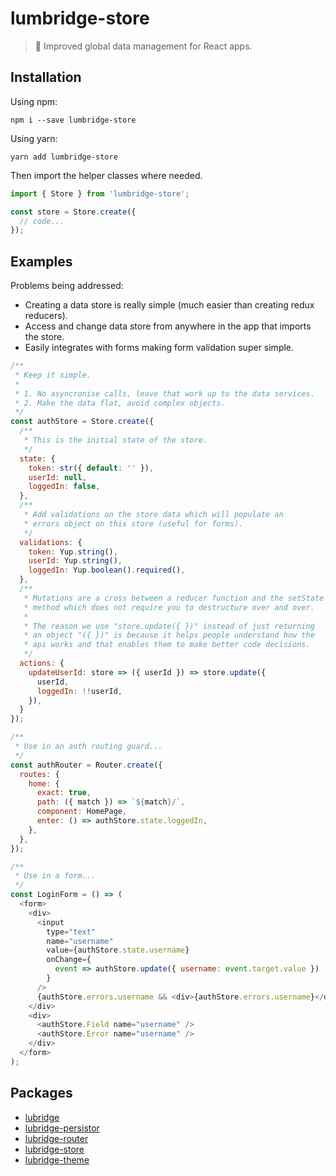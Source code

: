 # lumbridge-store

> 🏰 Improved global data management for React apps.

## Installation

Using npm:

```shell
npm i --save lumbridge-store
```

Using yarn:

```shell
yarn add lumbridge-store
```

Then import the helper classes where needed.

```js
import { Store } from 'lumbridge-store';

const store = Store.create({
  // code...
});
```

## Examples

Problems being addressed:

- Creating a data store is really simple (much easier than creating redux reducers).
- Access and change data store from anywhere in the app that imports the store.
- Easily integrates with forms making form validation super simple.

```js
/**
 * Keep it simple.
 *
 * 1. No asyncronise calls, leave that work up to the data services.
 * 2. Make the data flat, avoid complex objects.
 */
const authStore = Store.create({
  /**
   * This is the initial state of the store.
   */
  state: {
    token: str({ default: '' }),
    userId: null,
    loggedIn: false,
  },
  /**
   * Add validations on the store data which will populate an
   * errors object on this store (useful for forms).
   */
  validations: {
    token: Yup.string(),
    userId: Yup.string(),
    loggedIn: Yup.boolean().required(),
  },
  /**
   * Mutations are a cross between a reducer function and the setState
   * method which does not require you to destructure over and over.
   *
   * The reason we use "store.update({ })" instead of just returning
   * an object "({ })" is because it helps people understand how the
   * api works and that enables them to make better code decisions.
   */
  actions: {
    updateUserId: store => ({ userId }) => store.update({
      userId,
      loggedIn: !!userId,
    }),
  }
});

/**
 * Use in an auth routing guard...
 */
const authRouter = Router.create({
  routes: {
    home: {
      exact: true,
      path: ({ match }) => `${match}/`,
      component: HomePage,
      enter: () => authStore.state.loggedIn,
    },
  },
});

/**
 * Use in a form...
 */
const LoginForm = () => (
  <form>
    <div>
      <input
        type="text"
        name="username"
        value={authStore.state.username}
        onChange={
          event => authStore.update({ username: event.target.value })
        }
      />
      {authStore.errors.username && <div>{authStore.errors.username}</div>}
    </div>
    <div>
      <authStore.Field name="username" />
      <authStore.Error name="username" />
    </div>
  </form>
);
```

## Packages

- [lubridge](https://github.com/jackrobertscott/lumbridge/tree/master/packages/lumbridge)
- [lubridge-persistor](https://github.com/jackrobertscott/lumbridge/tree/master/packages/lumbridge-persistor)
- [lubridge-router](https://github.com/jackrobertscott/lumbridge/tree/master/packages/lumbridge-router)
- [lubridge-store](https://github.com/jackrobertscott/lumbridge/tree/master/packages/lumbridge-store)
- [lubridge-theme](https://github.com/jackrobertscott/lumbridge/tree/master/packages/lumbridge-theme)